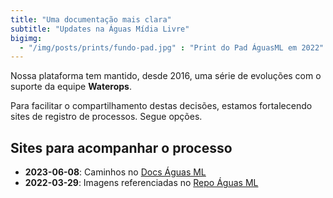 ```yaml
---
title: "Uma documentação mais clara"
subtitle: "Updates na Águas Mídia Livre"
bigimg: 
  - "/img/posts/prints/fundo-pad.jpg" : "Print do Pad ÁguasML em 2022"
---
```


Nossa plataforma tem mantido, desde 2016, uma série de evoluções com o suporte da equipe **Waterops**.

Para facilitar o compartilhamento destas decisões, estamos fortalecendo sites de registro de processos. Segue opções.
<br>

## Sites para acompanhar o processo

- **2023-06-08**: Caminhos no [Docs Águas ML](https://docs.aguas.bio.br)
- **2022-03-29**: Imagens referenciadas no [Repo Águas ML](https://img.aguas.dev)


<br>
